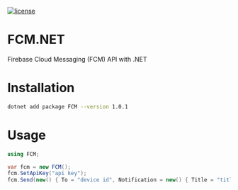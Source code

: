 [![license](https://img.shields.io/:license-mit-blue.svg)](https://github.com/ozgur-soft/FCM.NET/blob/main/LICENSE.md)

# FCM.NET
Firebase Cloud Messaging (FCM) API with .NET

# Installation
```bash
dotnet add package FCM --version 1.0.1
```

# Usage
```c#
using FCM;

var fcm = new FCM();
fcm.SetApiKey("api key");
fcm.Send(new() { To = "device id", Notification = new() { Title = "title", Body = "body" } });
```
